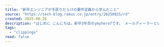 ```yaml
---
title: "新卒エンジニアが手戻りだらけの要件定義から学んだこと"
source: "https://tech-blog.rakus.co.jp/entry/20250825/rd"
created: 2025-08-26
description: "はじめに こんにちは。新卒3年目のymyhero7です。 メールディーラーという自社開発プロダクトの開発チームに所属しています。 入社してすぐの頃は、実装やテストの工程を担当していましたが、新卒2年目から徐々に要件定義を任されるようになりました。もともと就職活動の面接段階から、「どうすればお客様にとって本当に価値のある機能を作れるか」といった上流工程への関心が強く、そうした業務に携わることを希望していました。 そのため、2年目という比較的早い段階から要件定義に関われるようになったときは、非常に嬉しかったのを覚えています！ しかし、意気揚々と始めた要件定義の業務は、想像以上に難しく、苦労の連続で…"
tags:
  - "clippings"
read: false
---
```

